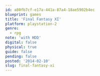 ```yaml
---
id: a80fb7cf-e17a-441a-87a4-18ae5902b4ec
blueprint: games
title: 'Final Fantasy XI'
platform: playstation-2
genre:
  - rpg
note: 'with HDD'
digital: false
physical: true
guide: false
pending: false
posted: '2014-02-10'
slug: final-fantasy-xi
---
```

